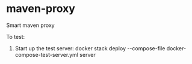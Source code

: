 # maven-proxy
Smart maven proxy

To test:

1. Start up the test server:
docker stack deploy --compose-file docker-compose-test-server.yml server

